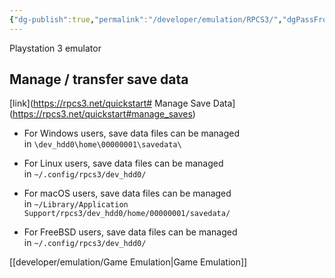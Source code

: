 ```yaml
---
{"dg-publish":true,"permalink":"/developer/emulation/RPCS3/","dgPassFrontmatter":true}
---
```


Playstation 3 emulator

## Manage / transfer save data
[link](https://rpcs3.net/quickstart# Manage Save Data](https://rpcs3.net/quickstart#manage_saves)
  
- For Windows users, save data files can be managed in `\dev_hdd0\home\00000001\savedata\`

- For Linux users, save data files can be managed in `~/.config/rpcs3/dev_hdd0/`

- For macOS users, save data files can be managed in `~/Library/Application Support/rpcs3/dev_hdd0/home/00000001/savedata/`

- For FreeBSD users, save data files can be managed in `~/.config/rpcs3/dev_hdd0/`

[[developer/emulation/Game Emulation\|Game Emulation]]
